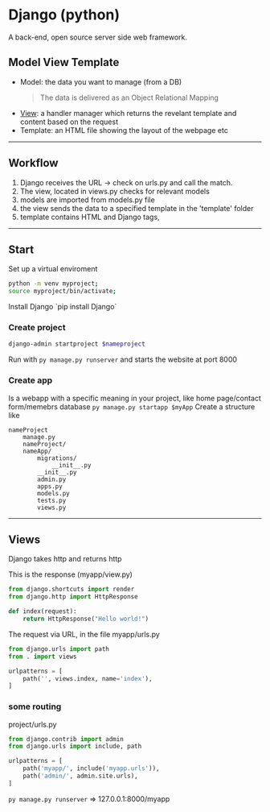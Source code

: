# Django (python)

A back-end, open source server side web framework.

## Model View Template

- Model: the data you want to manage (from a DB)
  >  The data is delivered as an Object Relational Mapping
- [View](##Views): a handler manager which returns the revelant template and content based on the request 
- Template: an HTML file showing the layout of the  webpage etc


-----

## Workflow

1. Django receives the URL -> check on urls.py and call the match.
2. The view, located in views.py checks for relevant models
3. models are imported from models.py file
4. the view sends the data to a specified template in the 'template' folder
5. template contains HTML and Django tags, 

-------

## Start

Set up a virtual enviroment
```sh
python -m venv myproject;
source myproject/bin/activate;
```
Install Django
´pip install Django`


### Create project
```sh
django-admin startproject $nameproject
```
Run with `py manage.py runserver` and starts the website at port 8000

### Create app

Is a webapp with a specific meaning in your project, like home page/contact form/memebrs database
`py manage.py startapp $myApp`
Create a structure like
```
nameProject
    manage.py
    nameProject/
    nameApp/
        migrations/
            __init__.py
        __init__.py
        admin.py
        apps.py
        models.py
        tests.py
        views.py
```


----------

## Views
Django takes http and returns http

This is the response (myapp/view.py)
```python
from django.shortcuts import render
from django.http import HttpResponse

def index(request):
    return HttpResponse("Hello world!")
```
The request via URL, in the file myapp/urls.py
```python
from django.urls import path
from . import views

urlpatterns = [
    path('', views.index, name='index'),
]
```

### some routing
project/urls.py
```python
from django.contrib import admin
from django.urls import include, path

urlpatterns = [
    path('myapp/', include('myapp.urls')),
    path('admin/', admin.site.urls),
]
```
`py manage.py runserver` => 127.0.0.1:8000/myapp
